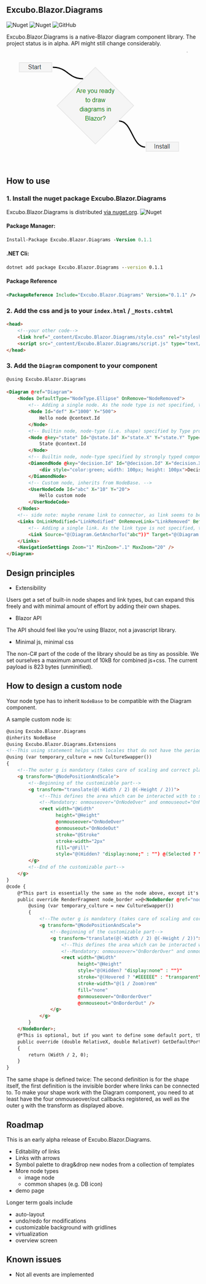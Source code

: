 ## Excubo.Blazor.Diagrams

![Nuget](https://img.shields.io/nuget/v/Excubo.Blazor.Diagrams)
![Nuget](https://img.shields.io/nuget/dt/Excubo.Blazor.Diagrams)
![GitHub](https://img.shields.io/github/license/excubo-ag/Blazor.Diagrams)

Excubo.Blazor.Diagrams is a native-Blazor diagram component library. The project status is in alpha. API might still change considerably.

![Ready to install?](screenshot.png)

## How to use

### 1. Install the nuget package Excubo.Blazor.Diagrams

Excubo.Blazor.Diagrams is distributed [via nuget.org](https://www.nuget.org/packages/Excubo.Blazor.Diagrams/).
![Nuget](https://img.shields.io/nuget/v/Excubo.Blazor.Diagrams)

#### Package Manager:
```ps
Install-Package Excubo.Blazor.Diagrams -Version 0.1.1
```

#### .NET Cli:
```cmd
dotnet add package Excubo.Blazor.Diagrams --version 0.1.1
```

#### Package Reference
```xml
<PackageReference Include="Excubo.Blazor.Diagrams" Version="0.1.1" />
```

### 2. Add the css and js to your `index.html` / `_Hosts.cshtml`

```html
<head>
    <!--your other code-->
    <link href="_content/Excubo.Blazor.Diagrams/style.css" rel="stylesheet" />
    <script src="_content/Excubo.Blazor.Diagrams/script.js" type="text/javascript"></script>
</head>
```

### 3. Add the `Diagram` component to your component

```html
@using Excubo.Blazor.Diagrams

<Diagram @ref="Diagram">
    <Nodes DefaultType="NodeType.Ellipse" OnRemove="NodeRemoved">
        <!-- Adding a single node. As the node type is not specified, the type is taken from the default node type as defined in diagram's node collection. If that's missing, it defaults to Rectangle. In this case, we'll get an ellipse -->
        <Node Id="def" X="1000" Y="500">
            Hello node @context.Id
        </Node>
        <!-- Builtin node, node-type (i.e. shape) specified by Type property -->
        <Node @key="state" Id="@state.Id" X="state.X" Y="state.Y" Type="NodeType.Rectangle">
            State @context.Id
        </Node>
        <!-- Builtin node, node-type specified by strongly typed component -->
        <DiamondNode @key="decision.Id" Id="@decision.Id" X="decision.X" Y="decision.Y">
            <div style="color:green; width: 100px; height: 100px">Decision @decision.Id</div>
        </DiamondNode>
        <!-- Custom node, inherits from NodeBase. -->
        <UserNodeCode Id="abc" X="10" Y="20">
            Hello custom node
        </UserNodeCode>
    </Nodes>
    <!-- side note: maybe rename link to connector, as link seems to be a special tag, so auto-correct corrects Link to link all the time. -->
    <Links OnLinkModified="LinkModified" OnRemoveLink="LinkRemoved" BeforeRemoveLink="BeforeLinkRemoved" OnAddLink="LinkAdded" DefaultType="LinkType.Curved">
        <!-- Adding a single link. As the link type is not specified, the type is taken from the default link type as defined in diagram. If that's missing, it defaults to Straight. In this case, we'll get a curved link -->
        <Link Source="@(Diagram.GetAnchorTo("abc"))" Target="@(Diagram.GetAnchorTo("def"))" />
    </Links>
    <NavigationSettings Zoom="1" MinZoom=".1" MaxZoom="20" />
</Diagram>
```

## Design principles

- Extensibility

Users get a set of built-in node shapes and link types, but can expand this freely and with minimal amount of effort by adding their own shapes.

- Blazor API

The API should feel like you're using Blazor, not a javascript library.

- Minimal js, minimal css

The non-C# part of the code of the library should be as tiny as possible. We set ourselves a maximum amount of 10kB for combined js+css. The current payload is 823 bytes (unminified).

## How to design a custom node

Your node type has to inherit `NodeBase` to be compatible with the Diagram component.

A sample custom node is:

```html
@using Excubo.Blazor.Diagrams
@inherits NodeBase
@using Excubo.Blazor.Diagrams.Extensions
<!--This using statement helps with locales that do not have the period as decimal separator: The DOM expects the period as decimal separator.-->
@using (var temporary_culture = new CultureSwapper())
{
    <!--The outer g is mandatory (takes care of scaling and correct placement for you)-->
    <g transform="@NodePositionAndScale">
        <!--Beginning of the customizable part-->
        <g transform="translate(@(-Width / 2) @(-Height / 2))">
            <!--This defines the area which can be interacted with to select/move the node. -->
            <!--Mandatory: onmouseover="OnNodeOver" and onmouseout="OnNodeOut" -->
            <rect width="@Width"
                  height="@Height"
                  @onmouseover="OnNodeOver"
                  @onmouseout="OnNodeOut"
                  stroke="@Stroke"
                  stroke-width="2px"
                  fill="@Fill"
                  style="@(Hidden? "display:none;" : "") @(Selected ? "stroke-dasharray: 8 2; animation: diagram-node-selected 0.4s ease infinite;" : "")" />
        </g>
        <!--End of the customizable part-->
    </g>
}
@code {
    @*This part is essentially the same as the node above, except it's just the border. This is where links can be connected to. This does not need to be equivalent to the border, but can be any shape.*@
    public override RenderFragment node_border =>@<NodeBorder @ref="node_border_reference">
        @using (var temporary_culture = new CultureSwapper())
        {
            <!--The outer g is mandatory (takes care of scaling and correct placement for you)-->
            <g transform="@NodePositionAndScale">
                <!--Beginning of the customizable part-->
                <g transform="translate(@(-Width / 2) @(-Height / 2))">
                    <!--This defines the area which can be interacted with to create links To debug this, set the stroke to a visible color. fill is set to none so that only the border is interactive -->
                    <!--Mandatory: onmouseover="OnBorderOver" and onmouseout="OnBorderOut" -->
                    <rect width="@Width"
                          height="@Height"
                          style="@(Hidden? "display:none" : "")"
                          stroke="@(Hovered ? "#EEEEEE" : "transparent")"
                          stroke-width="@(1 / Zoom)rem"
                          fill="none"
                          @onmouseover="OnBorderOver"
                          @onmouseout="OnBorderOut" />
                </g>
            </g>
        }
    </NodeBorder>;
    @*This is optional, but if you want to define some default port, this is how you do it. Defaults to (0, 0).*@
    public override (double RelativeX, double RelativeY) GetDefaultPort()
    {
        return (Width / 2, 0);
    }
}
```

The same shape is defined twice: The second definition is for the shape itself, the first definition is the invisible border where links can be connected to. To make your shape work with the Diagram component, you need to at least have the four onmouseover/out callbacks registered, as well as the outer `g` with the transform as displayed above.

## Roadmap

This is an early alpha release of Excubo.Blazor.Diagrams.

- Editability of links
- Links with arrows
- Symbol palette to drag&drop new nodes from a collection of templates
- More node types
    - image node
    - common shapes (e.g. DB icon)
- demo page

Longer term goals include

- auto-layout
- undo/redo for modifications
- customizable background with gridlines
- virtualization
- overview screen

## Known issues

- Not all events are implemented

